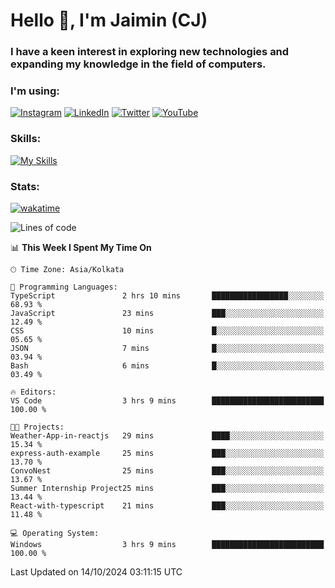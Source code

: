 <h1>Hello 👋, I'm Jaimin (CJ)</h1>
<h3>I have a keen interest in exploring new technologies and expanding my knowledge in the field of computers.</h3>

<h3 align="left"> I'm using: </h3>

[![Instagram](https://img.shields.io/badge/Instagram-%23E4405F.svg?style=for-the-badge&logo=Instagram&logoColor=white)](https://instagram.com/jaimin_chovatia) [![LinkedIn](https://img.shields.io/badge/linkedin-%230077B5.svg?style=for-the-badge&logo=linkedin&logoColor=white)](https://www.linkedin.com/in/jaimin-chovatia-691b8b29a) [![Twitter](https://img.shields.io/badge/Twitter-%231DA1F2.svg?style=for-the-badge&logo=Twitter&logoColor=white)](https://twitter.com/jaimin_chovatia) [![YouTube](https://img.shields.io/badge/YouTube-%23FF0000.svg?style=for-the-badge&logo=YouTube&logoColor=white)](https://youtube.com/@cjcreations5172) 

**<h3 align="left">Skills:</h3>**

[![My Skills](https://skillicons.dev/icons?i=ts,js,java,py,react,nextjs,nodejs,postgres,mongodb,git)](https://skillicons.dev)

<!---
 **<h3 align="left">🏆 Achievements:</h3>**
 [![An image of @jaimin25's Holopin badges, which is a link to view their full Holopin profile](https://holopin.me/jaimin25)](https://holopin.io/@jaimin25)
-->

**<h3 align="left">Stats:</h3>**

[![wakatime](https://wakatime.com/badge/user/b2a7cf30-099b-4a62-be11-c3b7dc700323.svg)](https://wakatime.com/@b2a7cf30-099b-4a62-be11-c3b7dc700323)

<!--START_SECTION:waka-->
![Lines of code](https://img.shields.io/badge/From%20Hello%20World%20I%27ve%20Written-995.8%20thousand%20lines%20of%20code-blue)

📊 **This Week I Spent My Time On** 

```text
🕑︎ Time Zone: Asia/Kolkata

💬 Programming Languages: 
TypeScript               2 hrs 10 mins       █████████████████░░░░░░░░   68.93 % 
JavaScript               23 mins             ███░░░░░░░░░░░░░░░░░░░░░░   12.49 % 
CSS                      10 mins             █░░░░░░░░░░░░░░░░░░░░░░░░   05.65 % 
JSON                     7 mins              █░░░░░░░░░░░░░░░░░░░░░░░░   03.94 % 
Bash                     6 mins              █░░░░░░░░░░░░░░░░░░░░░░░░   03.49 % 

🔥 Editors: 
VS Code                  3 hrs 9 mins        █████████████████████████   100.00 % 

🐱‍💻 Projects: 
Weather-App-in-reactjs   29 mins             ████░░░░░░░░░░░░░░░░░░░░░   15.34 % 
express-auth-example     25 mins             ███░░░░░░░░░░░░░░░░░░░░░░   13.70 % 
ConvoNest                25 mins             ███░░░░░░░░░░░░░░░░░░░░░░   13.67 % 
Summer Internship Project25 mins             ███░░░░░░░░░░░░░░░░░░░░░░   13.44 % 
React-with-typescript    21 mins             ███░░░░░░░░░░░░░░░░░░░░░░   11.48 % 

💻 Operating System: 
Windows                  3 hrs 9 mins        █████████████████████████   100.00 % 
```


 Last Updated on 14/10/2024 03:11:15 UTC
<!--END_SECTION:waka-->
